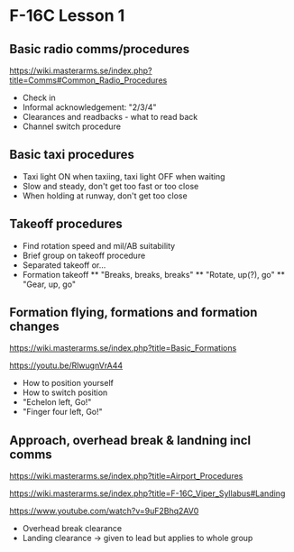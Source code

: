 # F-16C Lesson 1

## Basic radio comms/procedures

https://wiki.masterarms.se/index.php?title=Comms#Common_Radio_Procedures

* Check in
* Informal acknowledgement: "2/3/4"
* Clearances and readbacks - what to read back
* Channel switch procedure

## Basic taxi procedures
 
* Taxi light ON when taxiing, taxi light OFF when waiting
* Slow and steady, don't get too fast or too close
* When holding at runway, don't get too close

## Takeoff procedures

* Find rotation speed and mil/AB suitability
* Brief group on takeoff procedure
* Separated takeoff or...
* Formation takeoff
** "Breaks, breaks, breaks"
** "Rotate, up(?), go"
** "Gear, up, go"

## Formation flying, formations and formation changes

https://wiki.masterarms.se/index.php?title=Basic_Formations

https://youtu.be/RlwugnVrA44

* How to position yourself
* How to switch position
* "Echelon left, Go!"
* "Finger four left, Go!"


## Approach, overhead break & landning incl comms

https://wiki.masterarms.se/index.php?title=Airport_Procedures

https://wiki.masterarms.se/index.php?title=F-16C_Viper_Syllabus#Landing

https://www.youtube.com/watch?v=9uF2Bhq2AV0

* Overhead break clearance
* Landing clearance -> given to lead but applies to whole group